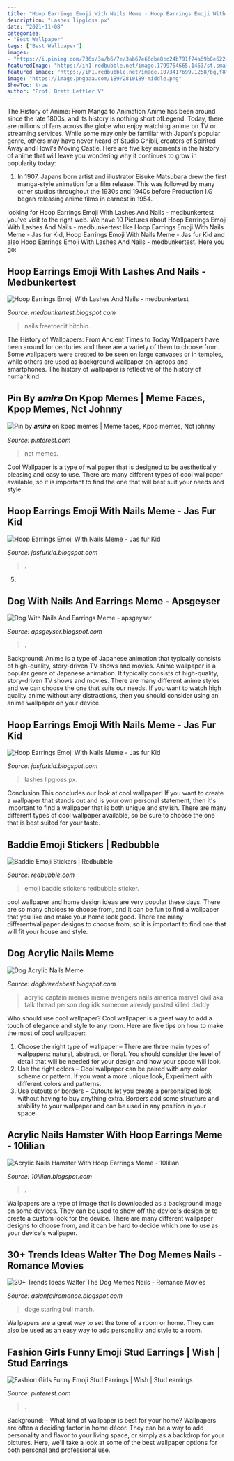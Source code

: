 ```yaml
---
title: "Hoop Earrings Emoji With Nails Meme - Hoop Earrings Emoji With Lashes And Nails"
description: "Lashes lipgloss px"
date: "2021-11-08"
categories:
- "Best Wallpaper"
tags: ["Best Wallpaper"]
images:
- "https://i.pinimg.com/736x/3a/b6/7e/3ab67e66dba8cc24b791f74a69b8e622--funny-emoji-stud-earrings.jpg"
featuredImage: "https://ih1.redbubble.net/image.1799754665.1463/st,small,507x507-pad,600x600,f8f8f8.jpg"
featured_image: "https://ih1.redbubble.net/image.1073417699.1258/bg,f8f8f8-flat,750x,075,f-pad,750x1000,f8f8f8.u1.jpg"
image: "https://image.pngaaa.com/189/2810189-middle.png"
ShowToc: true
author: "Prof. Brett Leffler V"
---
```



The History of Anime: From Manga to Animation
Anime has been around since the late 1800s, and its history is nothing short ofLegend. Today, there are millions of fans across the globe who enjoy watching anime on TV or streaming services. While some may only be familiar with Japan's popular genre, others may have never heard of Studio Ghibli, creators of Spirited Away and Howl's Moving Castle. Here are five key moments in the history of anime that will leave you wondering why it continues to grow in popularity today:
1) In 1907, Japans born artist and illustrator Eisuke Matsubara drew the first manga-style animation for a film release. This was followed by many other studios throughout the 1930s and 1940s before Production I.G began releasing anime films in earnest in 1954.

	

		
looking for Hoop Earrings Emoji With Lashes And Nails - medbunkertest you've visit to the right web. We have 10 Pictures about Hoop Earrings Emoji With Lashes And Nails - medbunkertest like Hoop Earrings Emoji With Nails Meme - Jas fur Kid, Hoop Earrings Emoji With Nails Meme - Jas fur Kid and also Hoop Earrings Emoji With Lashes And Nails - medbunkertest. Here you go:
		
    
## Hoop Earrings Emoji With Lashes And Nails - Medbunkertest

<img loading=lazy src="https://image.pngaaa.com/189/2810189-middle.png" onerror="this.onerror=null;this.src='https://tse1.mm.bing.net/th?id=OIP.-poFD3GFGfrlmJbM9SzkCAHaEi&amp;pid=15.1';" alt="Hoop Earrings Emoji With Lashes And Nails - medbunkertest">

_Source: medbunkertest.blogspot.com_

>nails freetoedit bitchin. 

	

The History of Wallpapers: From Ancient Times to Today
Wallpapers have been around for centuries and there are a variety of them to choose from. Some wallpapers were created to be seen on large canvases or in temples, while others are used as background wallpaper on laptops and smartphones. The history of wallpaper is reflective of the history of humankind.

    
## Pin By 𝒂𝒎𝒊𝒓𝒂 On Kpop Memes | Meme Faces, Kpop Memes, Nct Johnny

<img loading=lazy src="https://i.pinimg.com/originals/73/7d/2c/737d2cf312255c53a7a35412e24a0b5f.jpg" onerror="this.onerror=null;this.src='https://tse2.mm.bing.net/th?id=OIP.VMQepbe2V_tF284o1d9rGgHaHp&amp;pid=15.1';" alt="Pin by 𝒂𝒎𝒊𝒓𝒂 on kpop memes | Meme faces, Kpop memes, Nct johnny">

_Source: pinterest.com_

>nct memes. 

	

Cool Wallpaper is a type of wallpaper that is designed to be aesthetically pleasing and easy to use. There are many different types of cool wallpaper available, so it is important to find the one that will best suit your needs and style.

    
## Hoop Earrings Emoji With Nails Meme - Jas Fur Kid

<img loading=lazy src="https://ih1.redbubble.net/image.1799754665.1463/st,small,507x507-pad,600x600,f8f8f8.jpg" onerror="this.onerror=null;this.src='https://tse2.mm.bing.net/th?id=OIP.2VVyuhuqnsS77AnCTcm15gHaHa&amp;pid=15.1';" alt="Hoop Earrings Emoji With Nails Meme - Jas fur Kid">

_Source: jasfurkid.blogspot.com_

>. 

	

5.

    
## Dog With Nails And Earrings Meme - Apsgeyser

<img loading=lazy src="https://i.imgur.com/onX3J5Gg.jpg" onerror="this.onerror=null;this.src='https://tse4.mm.bing.net/th?id=OIP.Fhq9OxzFOkKgcMZ12obJcAHaGn&amp;pid=15.1';" alt="Dog With Nails And Earrings Meme - apsgeyser">

_Source: apsgeyser.blogspot.com_

>. 

	

Background: Anime is a type of Japanese animation that typically consists of high-quality, story-driven TV shows and movies.
Anime wallpaper is a popular genre of Japanese animation. It typically consists of high-quality, story-driven TV shows and movies. There are many different anime styles and we can choose the one that suits our needs. If you want to watch high quality anime without any distractions, then you should consider using an anime wallpaper on your device.

    
## Hoop Earrings Emoji With Nails Meme - Jas Fur Kid

<img loading=lazy src="https://ih1.redbubble.net/image.1073417699.1258/bg,f8f8f8-flat,750x,075,f-pad,750x1000,f8f8f8.u1.jpg" onerror="this.onerror=null;this.src='https://tse2.mm.bing.net/th?id=OIP.JOXbEo3_u5v9PHT8zRO-0QHaJ4&amp;pid=15.1';" alt="Hoop Earrings Emoji With Nails Meme - Jas fur Kid">

_Source: jasfurkid.blogspot.com_

>lashes lipgloss px. 

	

Conclusion
This concludes our look at cool wallpaper! If you want to create a wallpaper that stands out and is your own personal statement, then it's important to find a wallpaper that is both unique and stylish. There are many different types of cool wallpaper available, so be sure to choose the one that is best suited for your taste.

    
## Baddie Emoji Stickers | Redbubble

<img loading=lazy src="https://ih1.redbubble.net/image.2083969178.4485/st,small,507x507-pad,600x600,f8f8f8.jpg" onerror="this.onerror=null;this.src='https://tse2.mm.bing.net/th?id=OIP.8JrSlDMcxCHfXKDajFuLzQHaHa&amp;pid=15.1';" alt="Baddie Emoji Stickers | Redbubble">

_Source: redbubble.com_

>emoji baddie stickers redbubble sticker. 

	

cool wallpaper and home design ideas are very popular these days. There are so many choices to choose from, and it can be fun to find a wallpaper that you like and make your home look good. There are many differentwallpaper designs to choose from, so it is important to find one that will fit your house and style.

    
## Dog Acrylic Nails Meme

<img loading=lazy src="https://i.kym-cdn.com/photos/images/original/001/514/438/d5c.jpg" onerror="this.onerror=null;this.src='https://tse1.mm.bing.net/th?id=OIP.VliwPJZ7o5mpb2LFEjk_dAHaFU&amp;pid=15.1';" alt="Dog Acrylic Nails Meme">

_Source: dogbreedsbest.blogspot.com_

>acrylic captain memes meme avengers nails america marvel civil aka talk thread person dog idk someone already posted killed daddy. 

	

Who should use cool wallpaper?
Cool wallpaper is a great way to add a touch of elegance and style to any room. Here are five tips on how to make the most of cool wallpaper: 
1) Choose the right type of wallpaper – There are three main types of wallpapers: natural, abstract, or floral. You should consider the level of detail that will be needed for your design and how your space will look. 
2) Use the right colors – Cool wallpaper can be paired with any color scheme or pattern. If you want a more unique look, Experiment with different colors and patterns. 
3) Use cutouts or borders – Cutouts let you create a personalized look without having to buy anything extra. Borders add some structure and stability to your wallpaper and can be used in any position in your space.

    
## Acrylic Nails Hamster With Hoop Earrings Meme - 10lilian

<img loading=lazy src="https://pics.astrologymemes.com/backetball-earrings-69001337.png" onerror="this.onerror=null;this.src='https://tse3.mm.bing.net/th?id=OIP.pWnXK9UqcUbJ3JvAld9fvAHaPw&amp;pid=15.1';" alt="Acrylic Nails Hamster With Hoop Earrings Meme - 10lilian">

_Source: 10lilian.blogspot.com_

>. 

	

Wallpapers are a type of image that is downloaded as a background image on some devices. They can be used to show off the device's design or to create a custom look for the device. There are many different wallpaper designs to choose from, and it can be hard to decide which one to use as your device's wallpaper.

    
## 30+ Trends Ideas Walter The Dog Memes Nails - Romance Movies

<img loading=lazy src="https://i.pinimg.com/236x/f8/12/29/f81229152558b4aaefa8205c0b84285d.jpg" onerror="this.onerror=null;this.src='https://tse4.mm.bing.net/th?id=OIP._x_qLi1FhslgK3xdvxyuwAAAAA&amp;pid=15.1';" alt="30+ Trends Ideas Walter The Dog Memes Nails - Romance Movies">

_Source: asianfallromance.blogspot.com_

>doge staring bull marsh. 

	

Wallpapers are a great way to set the tone of a room or home. They can also be used as an easy way to add personality and style to a room.

    
## Fashion Girls Funny Emoji Stud Earrings | Wish | Stud Earrings

<img loading=lazy src="https://i.pinimg.com/736x/3a/b6/7e/3ab67e66dba8cc24b791f74a69b8e622--funny-emoji-stud-earrings.jpg" onerror="this.onerror=null;this.src='https://tse4.mm.bing.net/th?id=OIP.ctkhExkzY-C1QfZtSPyrJgHaG8&amp;pid=15.1';" alt="Fashion Girls Funny Emoji Stud Earrings | Wish | Stud earrings">

_Source: pinterest.com_

>. 

	

Background: - What kind of wallpaper is best for your home?
Wallpapers are often a deciding factor in home décor. They can be a way to add personality and flavor to your living space, or simply as a backdrop for your pictures. Here, we'll take a look at some of the best wallpaper options for both personal and professional use.

